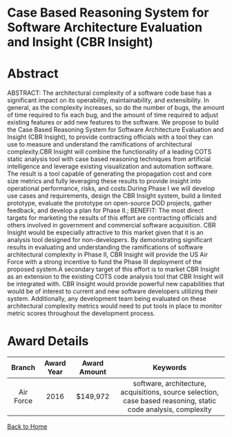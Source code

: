 
Case Based Reasoning System for Software Architecture Evaluation and Insight (CBR Insight)
==========================================================================================

# Abstract


ABSTRACT: The architectural complexity of a software code base has a significant impact on its operability, maintainability, and extensibility. In general, as the complexity increases, so do the number of bugs, the amount of time required to fix each bug, and the amount of time required to adjust existing features or add new features to the software. We propose to build the Case Based Reasoning System for Software Architecture Evaluation and Insight (CBR Insight), to provide contracting officials with a tool they can use to measure and understand the ramifications of architectural complexity.CBR Insight will combine the functionality of a leading COTS static analysis tool with case based reasoning techniques from artificial intelligence and leverage existing visualization and automation software. The result is a tool capable of generating the propagation cost and core size metrics and fully leveraging these results to provide insight into operational performance, risks, and costs.During Phase I we will develop use cases and requirements, design the CBR Insight system, build a limited prototype, evaluate the prototype on open-source DOD projects, gather feedback, and develop a plan for Phase II.; BENEFIT: The most direct targets for marketing the results of this effort are contracting officials and others involved in government and commercial software acquisition. CBR Insight would be especially attractive to this market given that it is an analysis tool designed for non-developers. By demonstrating significant results in evaluating and understanding the ramifications of software architectural complexity in Phase II, CBR Insight will provide the US Air Force with a strong incentive to fund the Phase III deployment of the proposed system.A secondary target of this effort is to market CBR Insight as an extension to the existing COTS code analysis tool that CBR Insight will be integrated with. CBR Insight would provide powerful new capabilities that would be of interest to current and new software developers utilizing their system. Additionally, any development team being evaluated on these architectural complexity metrics would need to put tools in place to monitor metric scores throughout the development process.  

# Award Details

|Branch|Award Year|Award Amount|Keywords|
| :---: | :---: | :---: | :---: |
|Air Force|2016|$149,972|software, architecture, acquisitions, source selection, case based reasoning, static code analysis, complexity|
  
  


[Back to Home](https://github.com/chrischow/dod_sbir_awards/Reports/DJ/#1370)